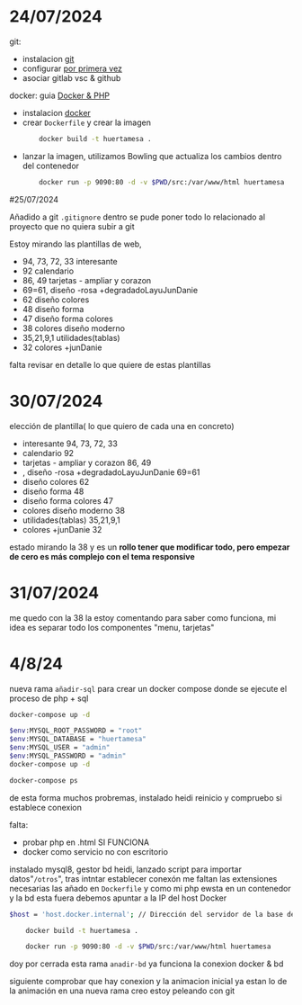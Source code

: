 # 24/07/2024
git:
- instalacion [git](https://git-scm.com/download/win)  
- configurar [por primera vez](https://git-scm.com/book/es/v2/Inicio---Sobre-el-Control-de-Versiones-Configurando-Git-por-primera-vez)
- asociar gitlab vsc & github

docker:
guia [Docker & PHP](https://www.youtube.com/watch?v=-XnfBItOBHE)
- instalacion [docker](https://docs.docker.com/desktop/install/windows-install/)
- crear `Dockerfile` y crear la imagen 
    ```sh
        docker build -t huertamesa .
    ```
- lanzar la imagen, utilizamos Bowling que actualiza los cambios dentro del contenedor    
    ```sh
        docker run -p 9090:80 -d -v $PWD/src:/var/www/html huertamesa
    ```

#25/07/2024

Añadido a git `.gitignore` dentro se pude poner todo lo relacionado al proyecto que no quiera subir a git

Estoy mirando las plantillas de web, 
- 94, 73, 72, 33 interesante
- 92 calendario
- 86, 49 tarjetas - ampliar y corazon
- 69=61,  diseño -rosa +degradadoLayuJunDanie
- 62 diseño colores
- 48 diseño forma
- 47 diseño forma colores
- 38 colores diseño moderno
- 35,21,9,1 utilidades(tablas)
- 32 colores +junDanie

falta revisar en detalle lo que quiere de estas plantillas

# 30/07/2024

elección de plantilla( lo que quiero de cada una en concreto)

- interesante
94, 
73, 
72, 
33 
-  calendario
92
-  tarjetas - ampliar y corazon
86, 
49
- ,  diseño -rosa +degradadoLayuJunDanie
69=61
-  diseño colores
62
-  diseño forma
48
-  diseño forma colores
47
-  colores diseño moderno
38
-  utilidades(tablas)
35,21,9,1
-  colores +junDanie
32

estado mirando la 38 y es un **rollo tener que modificar todo, pero empezar de cero es más complejo con el tema responsive** 

# 31/07/2024 

me quedo con la 38 la estoy comentando para saber como funciona, mi idea es separar todo los componentes "menu, tarjetas"

# 4/8/24

nueva rama `añadir-sql` para crear un docker compose donde se ejecute el proceso de php + sql

```sh
docker-compose up -d

$env:MYSQL_ROOT_PASSWORD = "root"
$env:MYSQL_DATABASE = "huertamesa"
$env:MYSQL_USER = "admin"
$env:MYSQL_PASSWORD = "admin"
docker-compose up -d

docker-compose ps
```
de esta forma muchos probremas, instalado heidi reinicio y compruebo si establece conexion

falta:  
- probar php en .html SI FUNCIONA
- docker como servicio no con escritorio

instalado mysql8, gestor bd heidi, lanzado script para importar datos"`/otros`", tras intntar establecer conexón me faltan las extensiones necesarias las añado en `Dockerfile` y como mi php ewsta en un contenedor y la bd esta fuera debemos apuntar a la IP del host Docker  
```sh
$host = 'host.docker.internal'; // Dirección del servidor de la base de datos
```

```sh
    docker build -t huertamesa .

    docker run -p 9090:80 -d -v $PWD/src:/var/www/html huertamesa
```

doy por cerrada esta rama `anadir-bd` ya funciona la conexion docker & bd

siguiente comprobar que hay conexion y la animacion inicial
ya estan lo de la animación en una nueva rama creo estoy peleando con git

